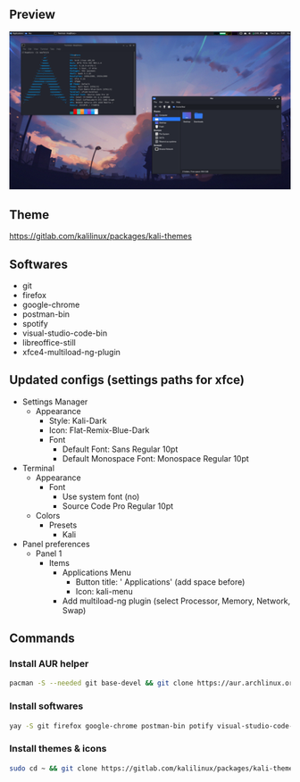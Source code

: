 ## Preview
![Preview](/preview.png)

## Theme
https://gitlab.com/kalilinux/packages/kali-themes

## Softwares
- git
- firefox
- google-chrome
- postman-bin
- spotify
- visual-studio-code-bin
- libreoffice-still
- xfce4-multiload-ng-plugin

## Updated configs (settings paths for xfce)
* Settings Manager
    * Appearance
        * Style: Kali-Dark
        * Icon: Flat-Remix-Blue-Dark
        * Font
            * Default Font: Sans Regular 10pt
            * Default Monospace Font: Monospace Regular 10pt
* Terminal
    * Appearance
        * Font
            * Use system font (no)
            * Source Code Pro Regular 10pt
    * Colors
        * Presets
            * Kali
* Panel preferences
    * Panel 1
        * Items
            * Applications Menu
                * Button title: ' Applications' (add space before)
                * Icon: kali-menu
            * Add multiload-ng plugin (select Processor, Memory, Network, Swap)

## Commands

### Install AUR helper
```bash
pacman -S --needed git base-devel && git clone https://aur.archlinux.org/yay.git && cd yay && makepkg -si
```

### Install softwares
```bash
yay -S git firefox google-chrome postman-bin potify visual-studio-code-bin libreoffice-still xfce4-multiload-ng-plugin
```

### Install themes & icons
```bash
sudo cd ~ && git clone https://gitlab.com/kalilinux/packages/kali-themes && mkdir -p ~/.local/share/themes; mv ~/kali-themes/share/themes/* ~/.local/share/themes && mkdir ~/.icons && cd -R ~/kali-themes/share/icons/* ~/.icons && cp ~/kali-themes/share/color-schemes/* /usr/share/xfce4/terminal/colorschemes/
```
